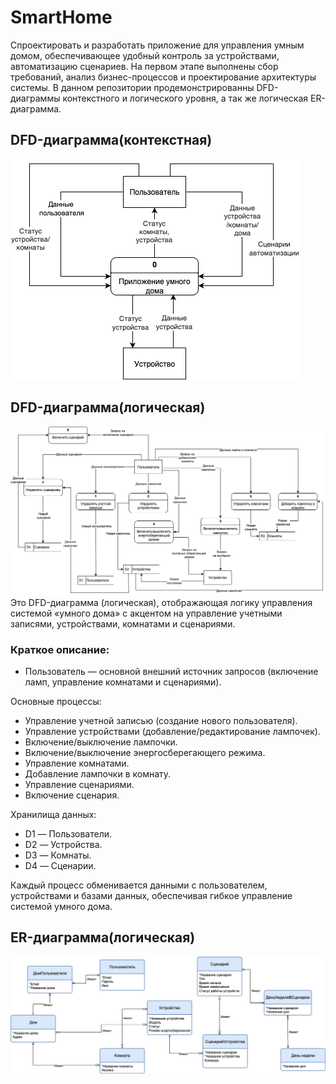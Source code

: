 # SmartHome
Спроектировать и разработать приложение для управления умным домом, обеспечивающее удобный контроль за устройствами, автоматизацию сценариев. На первом этапе выполнены сбор требований, анализ бизнес-процессов и проектирование архитектуры системы.
В данном репозитории продемонстрированны DFD-диаграммы контекстного и логического уровня, а так же логическая ER-диаграмма.

## DFD-диаграмма(контекстная)
![](./img/DFD_Контекстная.png)

## DFD-диаграмма(логическая)
![](./img/DFD_Логическая.png)
Это DFD-диаграмма (логическая), отображающая логику управления системой «умного дома» с акцентом на управление учетными записями, устройствами, комнатами и сценариями.
### Краткое описание:
 - Пользователь — основной внешний источник запросов (включение ламп, управление комнатами и сценариями).

Основные процессы:

 - Управление учетной записью (создание нового пользователя).
 - Управление устройствами (добавление/редактирование лампочек).
 - Включение/выключение лампочки.
 - Включение/выключение энергосберегающего режима.
 - Управление комнатами.
 - Добавление лампочки в комнату.
 - Управление сценариями.
 - Включение сценария.

Хранилища данных:

 - D1 — Пользователи.
 - D2 — Устройства.
 - D3 — Комнаты.
 - D4 — Сценарии.

Каждый процесс обменивается данными с пользователем, устройствами и базами данных, обеспечивая гибкое управление системой умного дома.

## ER-диаграмма(логическая)
![](./img/ER-диаграмма.png)

